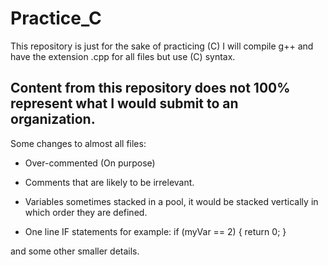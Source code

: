 # Practice_C

This repository is just for the sake of practicing (C) I will compile g++ and have the extension .cpp for all files but use (C)
syntax.

Content from this repository does not 100% represent what I would submit to an organization.
--------------------------------------------------------------------------------------------

Some changes to almost all files:

  - Over-commented (On purpose)
  
  - Comments that are likely to be irrelevant.
  
  - Variables sometimes stacked in a pool, it would be stacked
    vertically in which order they are defined.
    
  - One line IF statements for example: if (myVar == 2) { return 0; }
  
  and some other smaller details.
  
